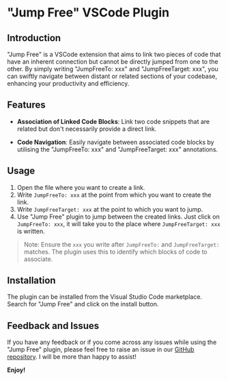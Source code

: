 # "Jump Free" VSCode Plugin

## Introduction

"Jump Free" is a VSCode extension that aims to link two pieces of code that have an inherent connection but cannot be directly jumped from one to the other. By simply writing "JumpFreeTo: xxx" and "JumpFreeTarget: xxx", you can swiftly navigate between distant or related sections of your codebase, enhancing your productivity and efficiency.

## Features

- **Association of Linked Code Blocks**: Link two code snippets that are related but don't necessarily provide a direct link.

- **Code Navigation**: Easily navigate between associated code blocks by utilising the "JumpFreeTo: xxx" and "JumpFreeTarget: xxx" annotations.

## Usage

1. Open the file where you want to create a link.
2. Write `JumpFreeTo: xxx` at the point from which you want to create the link.
3. Write `JumpFreeTarget: xxx` at the point to which you want to jump.
4. Use "Jump Free" plugin to jump between the created links. Just click on `JumpFreeTo: xxx`, it will take you to the place where `JumpFreeTarget: xxx` is written.

> Note: Ensure the `xxx` you write after `JumpFreeTo:` and `JumpFreeTarget:` matches. The plugin uses this to identify which blocks of code to associate.

## Installation

The plugin can be installed from the Visual Studio Code marketplace. Search for "Jump Free" and click on the install button.

## Feedback and Issues

If you have any feedback or if you come across any issues while using the "Jump Free" plugin, please feel free to raise an issue in our [GitHub repository](https://github.com/HEKEH/JumpFree). I will be more than happy to assist!

**Enjoy!**
